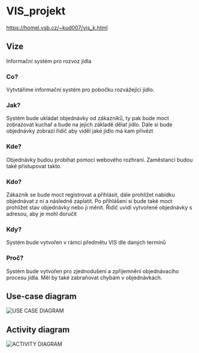 # VIS_projekt
<https://homel.vsb.cz/~kud007/vis_k.html>

## Vize
Informační systém pro rozvoz jídla

### Co?
Vytvtářime informační systém pro pobočku rozvážející jídlo.

### Jak?
Systém bude ukládat objednávky od zákazníků, ty pak bude moct zobrazovat kuchař a bude na jejich základě dělat jídlo. Dále si bude objednávky zobrazí řidič aby viděl jaké jídlo má kam přivézt

### Kde?
Objednávky budou probíhat pomocí webového rozhraní. Zaměstanci budou také přistupovat takto.

### Kdo?
Zákazník se bude moct registrovat a přihlásit, dále prohlížet nabídku objednávat z ní a následně zaplatit. Po přihlášení si bude také moct prohlížet stav objednávky nebo ji měnit. Řidič uvidí vytvořené objednávky s adresou, aby je mohl doručit

### Kdy?
Systém bude vytvořen v rámci předmětu VIS dle daných termínů

### Proč?
Systém bude vytvořen pro zjednodušení a zpříjemnění objednávacího procesu jídla. Měl by také zabraňovat chybám v objednávkách. 
 
## Use-case diagram
![USE CASE DIAGRAM](https://github.com/vitvlasanek/VIS_projekt/blob/master/UseCaseDiagram-Str%C3%A1nka-1.drawio.png)

## Activity diagram
![ACTIVITY DIAGRAM](https://github.com/vitvlasanek/VIS_projekt/blob/master/UseCaseDiagram-Str%C3%A1nka-2.png)
